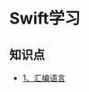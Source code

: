 # Swift学习

## 知识点

- [1、汇编语言](https://github.com/SunshineBrother/SwiftTools/blob/master/Swift知识点/汇编语言/汇编语言.md)






































